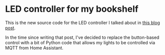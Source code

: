 # LED controller for my bookshelf

This is the new source code for the LED controller I talked about in [this blog post](https://ewpratten.com/blog/shelf-lights/). 

In the time since writing that post, I've decided to replace the button-based control with a bit of Python code that allows my lights to be controlled via MQTT from Home Assistant.
